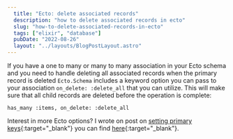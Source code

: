 ```yaml
---
  title: "Ecto: delete associated records"
  description: "how to delete associated records in ecto"
  slug: "how-to-delete-associated-records-in-ecto"
  tags: ["elixir", "database"]
  pubDate: "2022-08-26"
  layout: "../layouts/BlogPostLayout.astro"
---
```


If you have a one to many or many to many association in your Ecto schema and you need to handle deleting all associated records when the primary record is deleted `Ecto.Schema` includes a keyword option you can pass to your association `on_delete: :delete_all` that you can utilize. This will make sure that all child records are deleted before the operation is complete:

```
has_many :items, on_delete: :delete_all
```

Interest in more Ecto options? I wrote on post on [setting primary keys](https://www.devdecks.io/2022-set-a-primary-key-ecto){:target="_blank"} you can find [here](https://www.devdecks.io/2022-set-a-primary-key-ecto){:target="_blank"}.